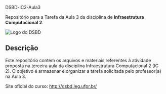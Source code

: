 DSBD-IC2-Aula3

Repositório para a Tarefa da Aula 3 da disciplina de **Infraestrutura Computacional 2**.

![Logo do DSBD](http://dsbd.leg.ufpr.br/img/logo.png)

## Descrição

Este repositório contém os arquivos e materiais referentes à atividade proposta na terceira aula da disciplina Infraestrutura Computacional 2 (IC 2). O objetivo é armazenar e organizar a tarefa solicitada pelo professor(a) na Aula 3.

Site oficial do curso: http://dsbd.leg.ufpr.br/
